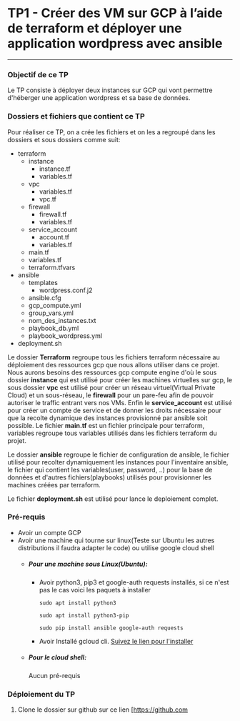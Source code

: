 # TP1 - Créer des VM sur GCP à l’aide de terraform et déployer une application wordpress avec ansible
----------------------------------------------------------------------------------------------------------
### Objectif de ce TP
Le TP consiste à déployer deux instances sur GCP qui vont permettre d'héberger une application wordpress et sa base de données.
### Dossiers et fichiers que contient ce TP
Pour réaliser ce TP, on a crée les fichiers et on les a regroupé dans les dossiers et sous dossiers comme suit:
- terraform
	- instance
		- instance.tf
		- variables.tf
	- vpc
		- variables.tf
		- vpc.tf
	- firewall
		- firewall.tf
		- variables.tf
	- service_account
		- account.tf
		- variables.tf
	- main.tf
	- variables.tf
	- terraform.tfvars
- ansible
	- templates
 		- wordpress.conf.j2 
	- ansible.cfg
	- gcp_compute.yml
	- group_vars.yml
	- nom_des_instances.txt
	- playbook_db.yml 
	- playbook_wordpress.yml
 - deployment.sh

Le dossier **Terraform** regroupe tous les fichiers terraform nécessaire au déploiement des ressources gcp que nous allons utiliser dans ce projet.
Nous aurons besoins des ressources gcp compute engine d'où le sous dossier **instance** qui est utilisé pour créer les machines virtuelles sur gcp, le sous dossier **vpc** est utilisé pour créer un réseau virtuel(Virtual Private Cloud) et un sous-réseau, le **firewall** pour un pare-feu afin de pouvoir autoriser le traffic entrant vers nos VMs.
Enfin le **service_account** est utilisé pour créer un compte de service et de donner les droits nécessaire pour que la recolte dynamique des instances provisionné par ansible soit possible.
Le fichier **main.tf** est un fichier principale pour terraform, variables regroupe tous variables utilisés dans les fichiers terraform du projet.

Le dossier **ansible** regroupe le fichier de configuration de ansible, le fichier utilisé pour recolter dynamiquement les instances pour l'inventaire ansible, le fichier qui contient les variables(user, password, ..) pour la base de données et d'autres fichiers(playbooks) utilisés pour provisionner les machines créées par terraform.

Le fichier **deployment.sh** est utilisé pour lance le deploiement complet.
### Pré-requis
- Avoir un compte GCP
- Avoir une machine qui tourne sur linux(Teste sur Ubuntu les autres distributions il faudra adapter le code) ou utilise google cloud shell
	- ##### Pour une machine sous Linux(Ubuntu):
		- Avoir python3, pip3 et google-auth requests installés, si ce n'est pas le cas voici les paquets à installer
  
    		`sudo apt install python3`
    
    		`sudo apt install python3-pip`
    
    		`sudo pip install ansible google-auth requests`
      -  Avoir Installé gcloud cli. [Suivez le lien pour l'installer](https://cloud.google.com/sdk/docs/install?hl=fr#linux)
     - ##### Pour le cloud shell:
       Aucun pré-requis
### Déploiement du TP
1. Clone le dossier sur github sur ce lien [https://github.com
